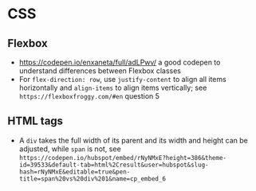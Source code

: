 # CSS

## Flexbox
- https://codepen.io/enxaneta/full/adLPwv/ a good codepen to understand differences between Flexbox classes
- For `flex-direction: row`, use `justify-content` to align all items horizontally and `align-items` to align items vertically; see `https://flexboxfroggy.com/#en` question 5
## HTML tags
- A `div` takes the full width of its parent and its width and height can be adjusted, while `span` is not, see `https://codepen.io/hubspot/embed/rNyNMxE?height=386&theme-id=39533&default-tab=html%2Cresult&user=hubspot&slug-hash=rNyNMxE&editable=true&pen-title=span%20vs%20div%201&name=cp_embed_6`
